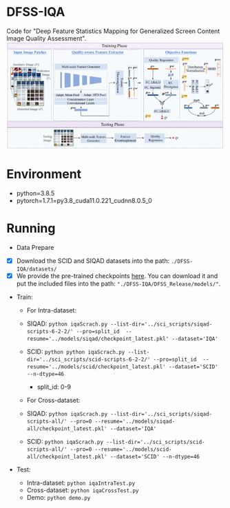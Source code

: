 # DFSS-IQA
Code for "Deep Feature Statistics Mapping for Generalized Screen Content Image Quality Assessment".  
![image](https://github.com/Baoliang93/DFSS-IQA/blob/main/DFSS_Release/framework.png) 

# Environment
* python=3.8.5
* pytorch=1.7.1=py3.8_cuda11.0.221_cudnn8.0.5_0

# Running
* Data Prepare
- [x] Download the SCID and SIQAD datasets into the path: `./DFSS-IQA/datasets/`
- [x] We provide the pre-trained checkpoints [here](https://mega.nz/folder/iDxH3R6a#WF25kk1XD30fhlZeSPJzDA). You can download it and put the included  files into the path: `"./DFSS-IQA/DFSS_Release/models/"`. 

* Train: 
  - For Intra-dataset:
   -  SIQAD: `python iqaScrach.py --list-dir='../sci_scripts/siqad-scripts-6-2-2/' --pro=split_id  --resume='../models/siqad/checkpoint_latest.pkl' --dataset='IQA'`
   -  SCID:  `python python iqaScrach.py --list-dir='../sci_scripts/scid-scripts-6-2-2/' --pro=split_id  --resume='../models/scid/checkpoint_latest.pkl' --dataset='SCID' --n-dtype=46`
      - split_id: 0-9

  - For Cross-dataset:
   -  SIQAD: `python iqaScrach.py --list-dir='../sci_scripts/siqad-scripts-all/' --pro=0 --resume='../models/siqad-all/checkpoint_latest.pkl' --dataset='IQA'`
   -  SCID:  `python iqaScrach.py --list-dir='../sci_scripts/scid-scripts-all/' --pro=0 --resume='../models/scid-all/checkpoint_latest.pkl' --dataset='SCID' --n-dtype=46`
      
* Test:  
  - Intra-dataset: `python iqaIntraTest.py`
  - Cross-dataset: `python iqaCrossTest.py`
  - Demo: `python demo.py`

